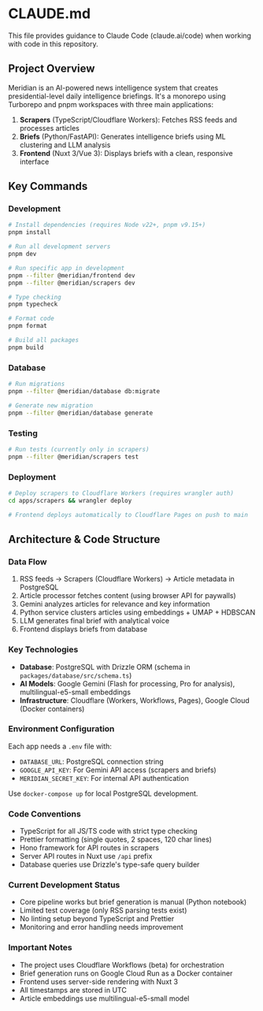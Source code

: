 # CLAUDE.md

This file provides guidance to Claude Code (claude.ai/code) when working with code in this repository.

## Project Overview

Meridian is an AI-powered news intelligence system that creates presidential-level daily intelligence briefings. It's a monorepo using Turborepo and pnpm workspaces with three main applications:

1. **Scrapers** (TypeScript/Cloudflare Workers): Fetches RSS feeds and processes articles
2. **Briefs** (Python/FastAPI): Generates intelligence briefs using ML clustering and LLM analysis
3. **Frontend** (Nuxt 3/Vue 3): Displays briefs with a clean, responsive interface

## Key Commands

### Development
```bash
# Install dependencies (requires Node v22+, pnpm v9.15+)
pnpm install

# Run all development servers
pnpm dev

# Run specific app in development
pnpm --filter @meridian/frontend dev
pnpm --filter @meridian/scrapers dev

# Type checking
pnpm typecheck

# Format code
pnpm format

# Build all packages
pnpm build
```

### Database
```bash
# Run migrations
pnpm --filter @meridian/database db:migrate

# Generate new migration
pnpm --filter @meridian/database generate
```

### Testing
```bash
# Run tests (currently only in scrapers)
pnpm --filter @meridian/scrapers test
```

### Deployment
```bash
# Deploy scrapers to Cloudflare Workers (requires wrangler auth)
cd apps/scrapers && wrangler deploy

# Frontend deploys automatically to Cloudflare Pages on push to main
```

## Architecture & Code Structure

### Data Flow
1. RSS feeds → Scrapers (Cloudflare Workers) → Article metadata in PostgreSQL
2. Article processor fetches content (using browser API for paywalls)
3. Gemini analyzes articles for relevance and key information
4. Python service clusters articles using embeddings + UMAP + HDBSCAN
5. LLM generates final brief with analytical voice
6. Frontend displays briefs from database

### Key Technologies
- **Database**: PostgreSQL with Drizzle ORM (schema in `packages/database/src/schema.ts`)
- **AI Models**: Google Gemini (Flash for processing, Pro for analysis), multilingual-e5-small embeddings
- **Infrastructure**: Cloudflare (Workers, Workflows, Pages), Google Cloud (Docker containers)

### Environment Configuration
Each app needs a `.env` file with:
- `DATABASE_URL`: PostgreSQL connection string
- `GOOGLE_API_KEY`: For Gemini API access (scrapers and briefs)
- `MERIDIAN_SECRET_KEY`: For internal API authentication

Use `docker-compose up` for local PostgreSQL development.

### Code Conventions
- TypeScript for all JS/TS code with strict type checking
- Prettier formatting (single quotes, 2 spaces, 120 char lines)
- Hono framework for API routes in scrapers
- Server API routes in Nuxt use `/api` prefix
- Database queries use Drizzle's type-safe query builder

### Current Development Status
- Core pipeline works but brief generation is manual (Python notebook)
- Limited test coverage (only RSS parsing tests exist)
- No linting setup beyond TypeScript and Prettier
- Monitoring and error handling needs improvement

### Important Notes
- The project uses Cloudflare Workflows (beta) for orchestration
- Brief generation runs on Google Cloud Run as a Docker container
- Frontend uses server-side rendering with Nuxt 3
- All timestamps are stored in UTC
- Article embeddings use multilingual-e5-small model